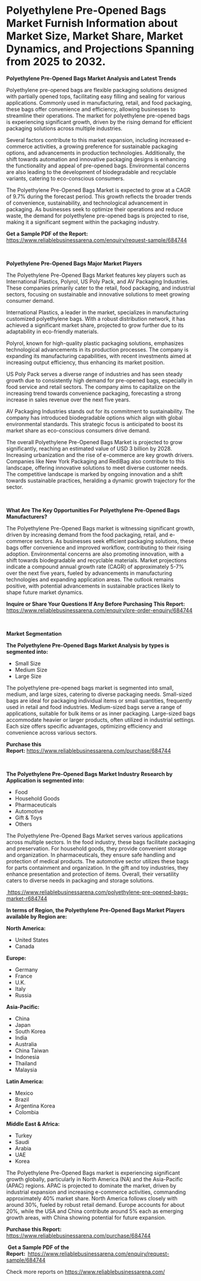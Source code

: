 <p><h1>Polyethylene Pre-Opened Bags Market Furnish Information about Market Size, Market Share, Market Dynamics, and Projections Spanning from 2025 to 2032.</h1></p><p><strong>Polyethylene Pre-Opened Bags Market Analysis and Latest Trends</strong></p>
<p><p>Polyethylene pre-opened bags are flexible packaging solutions designed with partially opened tops, facilitating easy filling and sealing for various applications. Commonly used in manufacturing, retail, and food packaging, these bags offer convenience and efficiency, allowing businesses to streamline their operations. The market for polyethylene pre-opened bags is experiencing significant growth, driven by the rising demand for efficient packaging solutions across multiple industries.</p><p>Several factors contribute to this market expansion, including increased e-commerce activities, a growing preference for sustainable packaging options, and advancements in production technologies. Additionally, the shift towards automation and innovative packaging designs is enhancing the functionality and appeal of pre-opened bags. Environmental concerns are also leading to the development of biodegradable and recyclable variants, catering to eco-conscious consumers.</p><p>The Polyethylene Pre-Opened Bags Market is expected to grow at a CAGR of 9.7% during the forecast period. This growth reflects the broader trends of convenience, sustainability, and technological advancement in packaging. As businesses seek to optimize their operations and reduce waste, the demand for polyethylene pre-opened bags is projected to rise, making it a significant segment within the packaging industry.</p></p>
<p><strong>Get a Sample PDF of the Report:&nbsp;</strong> <a href="https://www.reliablebusinessarena.com/enquiry/request-sample/684744?utm_campaign=3558&utm_medium=2&utm_source=Github&utm_content=ia&utm_term=29032025&utm_id=polyethylene-pre-opened-bags">https://www.reliablebusinessarena.com/enquiry/request-sample/684744</a></p>
<p>&nbsp;</p>
<p><strong>Polyethylene Pre-Opened Bags Major Market Players</strong></p>
<p><p>The Polyethylene Pre-Opened Bags Market features key players such as International Plastics, Polyrol, US Poly Pack, and AV Packaging Industries. These companies primarily cater to the retail, food packaging, and industrial sectors, focusing on sustainable and innovative solutions to meet growing consumer demand.</p><p>International Plastics, a leader in the market, specializes in manufacturing customized polyethylene bags. With a robust distribution network, it has achieved a significant market share, projected to grow further due to its adaptability in eco-friendly materials. </p><p>Polyrol, known for high-quality plastic packaging solutions, emphasizes technological advancements in its production processes. The company is expanding its manufacturing capabilities, with recent investments aimed at increasing output efficiency, thus enhancing its market position. </p><p>US Poly Pack serves a diverse range of industries and has seen steady growth due to consistently high demand for pre-opened bags, especially in food service and retail sectors. The company aims to capitalize on the increasing trend towards convenience packaging, forecasting a strong increase in sales revenue over the next five years.</p><p>AV Packaging Industries stands out for its commitment to sustainability. The company has introduced biodegradable options which align with global environmental standards. This strategic focus is anticipated to boost its market share as eco-conscious consumers drive demand.</p><p>The overall Polyethylene Pre-Opened Bags Market is projected to grow significantly, reaching an estimated value of USD 3 billion by 2028. Increasing urbanization and the rise of e-commerce are key growth drivers. Companies like New York Packaging and RediBag also contribute to this landscape, offering innovative solutions to meet diverse customer needs. The competitive landscape is marked by ongoing innovation and a shift towards sustainable practices, heralding a dynamic growth trajectory for the sector.</p></p>
<p>&nbsp;</p>
<p><strong>What Are The Key Opportunities For Polyethylene Pre-Opened Bags Manufacturers?</strong></p>
<p><p>The Polyethylene Pre-Opened Bags market is witnessing significant growth, driven by increasing demand from the food packaging, retail, and e-commerce sectors. As businesses seek efficient packaging solutions, these bags offer convenience and improved workflow, contributing to their rising adoption. Environmental concerns are also promoting innovation, with a shift towards biodegradable and recyclable materials. Market projections indicate a compound annual growth rate (CAGR) of approximately 5-7% over the next five years, fueled by advancements in manufacturing technologies and expanding application areas. The outlook remains positive, with potential advancements in sustainable practices likely to shape future market dynamics.</p></p>
<p><strong>Inquire or Share Your Questions If Any Before Purchasing This Report:</strong> <a href="https://www.reliablebusinessarena.com/enquiry/pre-order-enquiry/684744?utm_campaign=3558&utm_medium=2&utm_source=Github&utm_content=ia&utm_term=29032025&utm_id=polyethylene-pre-opened-bags">https://www.reliablebusinessarena.com/enquiry/pre-order-enquiry/684744</a></p>
<p>&nbsp;</p>
<p><strong>Market Segmentation</strong></p>
<p><strong>The Polyethylene Pre-Opened Bags Market Analysis by types is segmented into:</strong></p>
<p><ul><li>Small Size</li><li>Medium Size</li><li>Large Size</li></ul></p>
<p><p>The polyethylene pre-opened bags market is segmented into small, medium, and large sizes, catering to diverse packaging needs. Small-sized bags are ideal for packaging individual items or small quantities, frequently used in retail and food industries. Medium-sized bags serve a range of applications, suitable for bulk items or as inner packaging. Large-sized bags accommodate heavier or larger products, often utilized in industrial settings. Each size offers specific advantages, optimizing efficiency and convenience across various sectors.</p></p>
<p><strong>Purchase this Report:&nbsp;</strong><a href="https://www.reliablebusinessarena.com/purchase/684744?utm_campaign=3558&utm_medium=2&utm_source=Github&utm_content=ia&utm_term=29032025&utm_id=polyethylene-pre-opened-bags">https://www.reliablebusinessarena.com/purchase/684744</a></p>
<p>&nbsp;</p>
<p><strong>The Polyethylene Pre-Opened Bags Market Industry Research by Application is segmented into:</strong></p>
<p><ul><li>Food</li><li>Household Goods</li><li>Pharmaceuticals</li><li>Automotive</li><li>Gift & Toys</li><li>Others</li></ul></p>
<p><p>The Polyethylene Pre-Opened Bags Market serves various applications across multiple sectors. In the food industry, these bags facilitate packaging and preservation. For household goods, they provide convenient storage and organization. In pharmaceuticals, they ensure safe handling and protection of medical products. The automotive sector utilizes these bags for parts containment and organization. In the gift and toy industries, they enhance presentation and protection of items. Overall, their versatility caters to diverse needs in packaging and storage solutions.</p></p>
<p><a href="https://www.reliablebusinessarena.com/polyethylene-pre-opened-bags-market-r684744?utm_campaign=3558&utm_medium=2&utm_source=Github&utm_content=ia&utm_term=29032025&utm_id=polyethylene-pre-opened-bags">&nbsp;https://www.reliablebusinessarena.com/polyethylene-pre-opened-bags-market-r684744</a></p>
<p><strong>In terms of Region, the Polyethylene Pre-Opened Bags Market Players available by Region are:</strong></p>
<p>
    <p> <strong> North America: </strong>
        <ul>
            <li>United States</li>
            <li>Canada</li>
        </ul>
        </p> 
    <p> <strong> Europe: </strong>
        <ul>
            <li>Germany</li>
            <li>France</li>
            <li>U.K.</li>
            <li>Italy</li>
            <li>Russia</li>
        </ul>
        </p> 
    <p> <strong> Asia-Pacific: </strong>
        <ul>
            <li>China</li>
            <li>Japan</li>
            <li>South Korea</li>
            <li>India</li>
            <li>Australia</li>
            <li>China Taiwan</li>
            <li>Indonesia</li>
            <li>Thailand</li>
            <li>Malaysia</li>
        </ul>
        </p> 
    <p> <strong> Latin America: </strong>
        <ul>
            <li>Mexico</li>
            <li>Brazil</li>
            <li>Argentina Korea</li>
            <li>Colombia</li>
        </ul>
        </p> 
    <p> <strong> Middle East & Africa: </strong>
        <ul>
            <li>Turkey</li>
            <li>Saudi</li>
            <li>Arabia</li>
            <li>UAE</li>
            <li>Korea</li>
        </ul>
    </p>
    </p>
<p><p>The Polyethylene Pre-Opened Bags market is experiencing significant growth globally, particularly in North America (NA) and the Asia-Pacific (APAC) regions. APAC is projected to dominate the market, driven by industrial expansion and increasing e-commerce activities, commanding approximately 40% market share. North America follows closely with around 30%, fueled by robust retail demand. Europe accounts for about 20%, while the USA and China contribute around 5% each as emerging growth areas, with China showing potential for future expansion.</p></p>
<p><strong>Purchase this Report: </strong><a href="https://www.reliablebusinessarena.com/purchase/684744?utm_campaign=3558&utm_medium=2&utm_source=Github&utm_content=ia&utm_term=29032025&utm_id=polyethylene-pre-opened-bags">https://www.reliablebusinessarena.com/purchase/684744</a></p>
<p>&nbsp;<strong>Get a Sample PDF of the Report:&nbsp;&nbsp;</strong><a href="https://www.reliablebusinessarena.com/enquiry/request-sample/684744?utm_campaign=3558&utm_medium=2&utm_source=Github&utm_content=ia&utm_term=29032025&utm_id=polyethylene-pre-opened-bags">https://www.reliablebusinessarena.com/enquiry/request-sample/684744</a></p>
<p><strong></strong></p>
<p>Check more reports on <a href="https://www.reliablebusinessarena.com/?utm_campaign=3558&utm_medium=2&utm_source=Github&utm_content=ia&utm_term=29032025&utm_id=polyethylene-pre-opened-bags">https://www.reliablebusinessarena.com/</a></p>